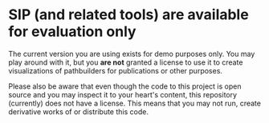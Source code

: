 # SIP (and related tools) are available for evaluation only 

The current version you are using exists for demo purposes only.
You may play around with it, but you __are not__ granted a license to use it to create visualizations of pathbuilders for publications or other purposes. 

Please also be aware that even though the code to this project is open source and you may inspect it to your heart's content, this repository (currently) does not have a license. 
This means that you may not run, create derivative works of or distribute this code.
 